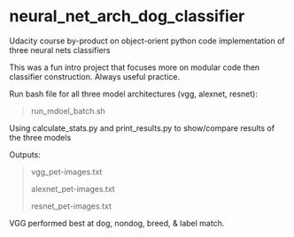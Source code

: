 # neural_net_arch_dog_classifier
Udacity course by-product on object-orient python code implementation of three neural nets classifiers

This was a fun intro project that focuses more on modular code then classifier construction. Always useful practice.

Run bash file for all three model architectures (vgg, alexnet, resnet):
> run_mdoel_batch.sh

Using calculate_stats.py and print_results.py to show/compare results of the three models

Outputs: 
> vgg_pet-images.txt 
> 
> alexnet_pet-images.txt 
> 
> resnet_pet-images.txt 

VGG performed best at dog, nondog, breed, & label match. 
